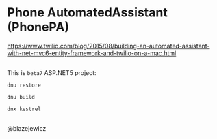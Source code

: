 # Phone AutomatedAssistant (PhonePA)

https://www.twilio.com/blog/2015/08/building-an-automated-assistant-with-net-mvc6-entity-framework-and-twilio-on-a-mac.html

##

This is `beta7` ASP.NET5 project:

```
dnu restore

dnu build

dnx kestrel
```

##

@blazejewicz

